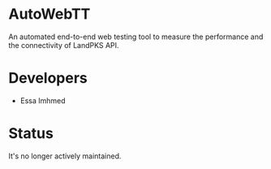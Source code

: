 # AutoWebTT
An automated end-to-end web testing tool to measure the performance and the connectivity of LandPKS API.
# Developers
- Essa Imhmed

# Status
It's no longer actively maintained.
